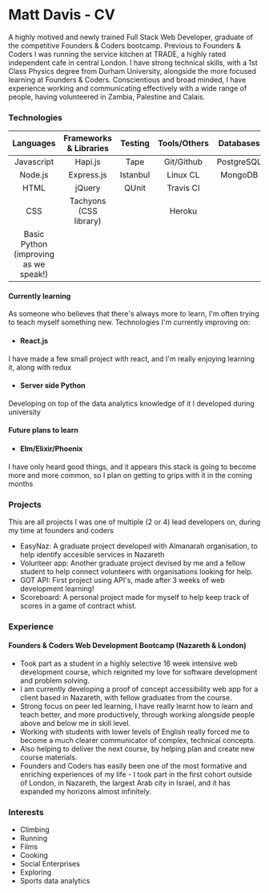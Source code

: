 # Matt Davis - CV

A highly motived and newly trained Full Stack Web Developer, graduate of the  competitive Founders & Coders bootcamp. Previous to Founders & Coders I was running the service kitchen at TRADE, a highly rated independent cafe in central London. I have strong technical skills, with a 1st Class Physics degree from Durham University, alongside the more focused learning at Founders & Coders. Conscientious and broad minded, I have experience working and communicating effectively with a wide range of people, having volunteered in Zambia, Palestine and Calais.

### Technologies


| Languages | Frameworks & Libraries | Testing   | Tools/Others | Databases |
|:---------:|:--------------------:|:---------:|:------------:|:---------:|
| Javascript| Hapi.js| Tape| Git/Github|PostgreSQL|
| Node.js | Express.js| Istanbul | Linux CL  | MongoDB   |
| HTML |jQuery|QUnit|Travis CI||
|CSS| Tachyons (CSS library)||Heroku||
|Basic Python (improving as we speak!)|

#### Currently learning

As someone who believes that there's always more to learn, I'm often trying to teach myself something new. Technologies I'm currently improving on:

- #### React.js
I have made a few small project with react, and I'm really enjoying learning it, along with redux
- #### Server side Python
Developing on top of the data analytics knowledge of it I developed during university

#### Future plans to learn

- #### Elm/Elixir/Phoenix
I have only heard good things, and it appears this stack is going to become more and more common, so I plan on getting to grips with it in the coming months

### Projects

This are all projects I was one of multiple (2 or 4) lead developers on, during my time at founders and coders

- EasyNaz: A graduate project developed with Almanarah organisation, to help identify accesible services in Nazareth
- Volunteer app: Another graduate project devised by me and a fellow student to help connect volunteers with organisations looking for help.
- GOT API: First project using API's, made after 3 weeks of web development learning!
- Scoreboard: A personal project made for myself to help keep track of scores in a game of contract whist.

### Experience

#### Founders & Coders Web Development Bootcamp (Nazareth & London)
- Took part as a student in a highly selective 16 week intensive web development course, which reignited my love for software development and problem solving.
- I am currently developing a proof of concept accessibility web app for a client based in Nazareth, with fellow graduates from the course.
- Strong focus on peer led learning, I have really learnt how to learn and teach better, and more productively, through
working alongside people above and below me in skill level.
- Working with students with lower levels of English really forced me to become a much clearer communicator of
complex, technical concepts.
- Also helping to deliver the next course, by helping plan and create new course materials.
- Founders and Coders has easily been one of the most formative and enriching experiences of my life - I took part in
the first cohort outside of London, in Nazareth, the largest Arab city in Israel, and it has expanded my horizons almost infinitely.

### Interests
* Climbing
* Running
* Films
* Cooking
* Social Enterprises
* Exploring
* Sports data analytics
